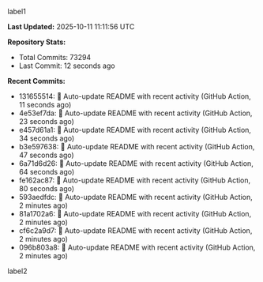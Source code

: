 
label1 
<!-- ACTIVITY_START -->
**Last Updated:** 2025-10-11 11:11:56 UTC

**Repository Stats:**
- Total Commits: 73294
- Last Commit: 12 seconds ago

**Recent Commits:**
- 131655514: 🤖 Auto-update README with recent activity (GitHub Action, 11 seconds ago)
- 4e53ef7da: 🤖 Auto-update README with recent activity (GitHub Action, 23 seconds ago)
- e457d61a1: 🤖 Auto-update README with recent activity (GitHub Action, 34 seconds ago)
- b3e597638: 🤖 Auto-update README with recent activity (GitHub Action, 47 seconds ago)
- 6a71d6d26: 🤖 Auto-update README with recent activity (GitHub Action, 64 seconds ago)
- fe162ac87: 🤖 Auto-update README with recent activity (GitHub Action, 80 seconds ago)
- 593aedfdc: 🤖 Auto-update README with recent activity (GitHub Action, 2 minutes ago)
- 81a1702a6: 🤖 Auto-update README with recent activity (GitHub Action, 2 minutes ago)
- cf6c2a9d7: 🤖 Auto-update README with recent activity (GitHub Action, 2 minutes ago)
- 096b803a8: 🤖 Auto-update README with recent activity (GitHub Action, 2 minutes ago)
<!-- ACTIVITY_END -->

label2
